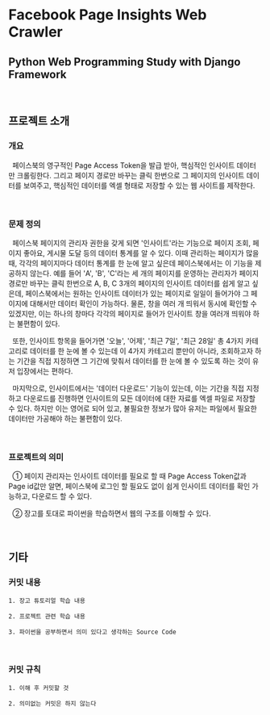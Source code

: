 Facebook Page Insights Web Crawler
==================================

Python Web Programming Study with Django Framework
--------------------------------------------------

<br/>

## 프로젝트 소개

### 개요

&nbsp;&nbsp;페이스북의 영구적인 Page Access Token을 발급 받아, 핵심적인 인사이트 데이터만 크롤링한다. 그리고 페이지 경로만 바꾸는 클릭 한번으로 그 페이지의 인사이트 데이터를 보여주고, 핵심적인 데이터를 엑셀 형태로 저장할 수 있는 웹 사이트를 제작한다.

<br/>

### 문제 정의

&nbsp;&nbsp;페이스북 페이지의 관리자 권한을 갖게 되면 '인사이트'라는 기능으로 페이지 조회, 페이지 좋아요, 게시물 도달 등의 데이터 통계를 알 수 있다. 이때 관리하는 페이지가 많을 때, 각각의 페이지마다 데이터 통계를 한 눈에 알고 싶은데 페이스북에서는 이 기능을 제공하지 않는다. 예를 들어 'A', 'B', 'C'라는 세 개의 페이지를 운영하는 관리자가 페이지 경로만 바꾸는 클릭 한번으로 A, B, C 3개의 페이지의 인사이트 데이터를 쉽게 알고 싶은데, 페이스북에서는 원하는 인사이트 데이터가 있는 페이지로 일일이 들어가야 그 페이지에 대해서만 데이터 확인이 가능하다. 물론, 창을 여러 개 띄워서 동시에 확인할 수 있겠지만, 이는 하나의 창마다 각각의 페이지로 들어가 인사이트 창을 여러개 띄워야 하는 불편함이 있다.

&nbsp;&nbsp;또한, 인사이트 항목을 들어가면 '오늘', '어제', '최근 7일', '최근 28일' 총 4가지 카테고리로 데이터를 한 눈에 볼 수 있는데 이 4가지 카테고리 뿐만이 아니라, 조회하고자 하는 기간을 직접 지정하면 그 기간에 맞춰서 데이터를 한 눈에 볼 수 있도록 하는 것이 유저 입장에서는 편하다.

&nbsp;&nbsp;마지막으로, 인사이트에서는 '데이터 다운로드' 기능이 있는데, 이는 기간을 직접 지정하고 다운로드를 진행하면 인사이트의 모든 데이터에 대한 자료를 엑셀 파일로 저장할 수 있다. 하지만 이는 영어로 되어 있고, 불필요한 정보가 많아 유저는 파일에서 필요한 데이터만 가공해야 하는 불편함이 있다.

<br/>

### 프로젝트의 의미

&nbsp;&nbsp;① 페이지 관리자는 인사이트 데이터를 필요로 할 때 Page Access Token값과 Page id값만 알면, 페이스북에 로그인 할 필요도 없이 쉽게 인사이트 데이터를 확인 가능하고, 다운로드 할 수 있다.

&nbsp;&nbsp;② 장고를 토대로 파이썬을 학습하면서 웹의 구조를 이해할 수 있다.

<br/>

## 기타

### 커밋 내용

```
1. 장고 튜토리얼 학습 내용

2. 프로젝트 관련 학습 내용

3. 파이썬을 공부하면서 의미 있다고 생각하는 Source Code 
```

<br/>

### 커밋 규칙

```
1. 이해 후 커밋할 것

2. 의미없는 커밋은 하지 않는다
```
